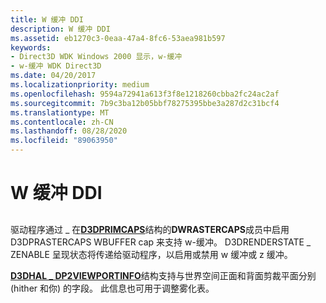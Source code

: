 ```yaml
---
title: W 缓冲 DDI
description: W 缓冲 DDI
ms.assetid: eb1270c3-0eaa-47a4-8fc6-53aea981b597
keywords:
- Direct3D WDK Windows 2000 显示，w-缓冲
- w-缓冲 WDK Direct3D
ms.date: 04/20/2017
ms.localizationpriority: medium
ms.openlocfilehash: 9594a72941a613f3f8e1218260cbba2fc24ac2af
ms.sourcegitcommit: 7b9c3ba12b05bbf78275395bbe3a287d2c31bcf4
ms.translationtype: MT
ms.contentlocale: zh-CN
ms.lasthandoff: 08/28/2020
ms.locfileid: "89063950"
---
```

# <a name="w-buffering-ddi"></a>W 缓冲 DDI


## <span id="ddk_w_buffering_ddi_gg"></span><span id="DDK_W_BUFFERING_DDI_GG"></span>


驱动程序通过 \_ 在[**D3DPRIMCAPS**](/windows-hardware/drivers/ddi/d3dcaps/ns-d3dcaps-_d3dprimcaps)结构的**DWRASTERCAPS**成员中启用 D3DPRASTERCAPS WBUFFER cap 来支持 w-缓冲。 D3DRENDERSTATE \_ ZENABLE 呈现状态将传递给驱动程序，以启用或禁用 w 缓冲或 z 缓冲。

[**D3DHAL \_ DP2VIEWPORTINFO**](/windows-hardware/drivers/ddi/d3dhal/ns-d3dhal-_d3dhal_dp2viewportinfo)结构支持与世界空间正面和背面剪裁平面分别 (hither 和你) 的字段。 此信息也可用于调整雾化表。

 


